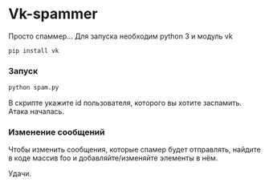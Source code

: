 # Vk-spammer
Просто спаммер...
Для запуска необходим python 3 и модуль vk

```
pip install vk
```

### Запуск

```python
python spam.py
```

В скрипте укажите id пользователя, которого вы хотите заспамить.
Атака началась.

### Изменение сообщений

Чтобы изменить сообщения, которые спамер будет отправлять, найдите в коде массив foo и добавляйте/изменяйте элементы в нём.

Удачи.
